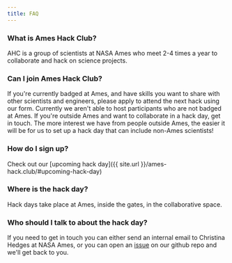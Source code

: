 ```yaml
---
title: FAQ
---
```


### What is Ames Hack Club?

AHC is a group of scientists at NASA Ames who meet 2-4 times a year to collaborate and hack on science projects.

### Can I join Ames Hack Club?

If you're currently badged at Ames, and have skills you want to share with other scientists and engineers, please apply to attend the next hack using our form. Currently we aren't able to host participants who are not badged at Ames. If you're outside Ames and want to collaborate in a hack day, get in touch. The more interest we have from people outside Ames, the easier it will be for us to set up a hack day that can include non-Ames scientists!

### How do I sign up?

Check out our [upcoming hack day]({{ site.url }}/ames-hack.club/#upcoming-hack-day)

### Where is the hack day?

Hack days take place at Ames, inside the gates, in the collaborative space.


### Who should I talk to about the hack day?

If you need to get in touch you can either send an internal email to Christina Hedges at NASA Ames, or you can open an [issue](https://github.com/christinahedges/ames-hack.club/issues) on our github repo and we'll get back to you.
